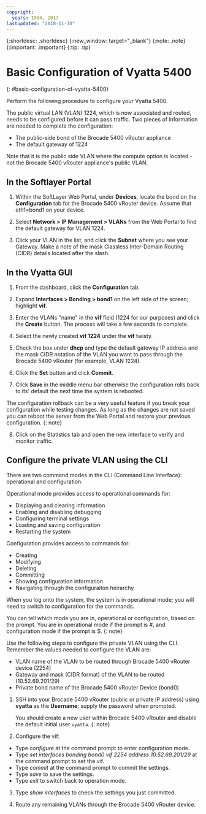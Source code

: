 ```yaml
---
copyright:
  years: 1994, 2017
lastupdated: "2018-11-10"
---
```


{:shortdesc: .shortdesc}
{:new_window: target="_blank"}
{:note: .note}
{:important: .important}
{:tip: .tip}

# Basic Configuration of Vyatta 5400
{: #basic-configuration-of-vyatta-5400}

Perform the following procedure to configure your Vyatta 5400.

The public virtual LAN (VLAN) 1224, which is now associated and routed, needs to be configured before it can pass traffic. Two pieces of information are needed to complete the configuration:

  * The public-side bond of the Brocade 5400 vRouter appliance
  * The default gateway of 1224

Note that it is the public side VLAN where the compute option is located - not the Brocade 5400 vRouter appliance's public VLAN.

## In the Softlayer Portal

1. Within the SoftLayer Web Portal, under **Devices**, locate the bond on the **Configuration** tab for the Brocade 5400 vRouter device. Assume that eth1=bond1 on your device.

2. Select **Network > IP Management > VLANs** from the Web Portal to find the default gateway for VLAN 1224.

3. Click your VLAN in the list, and click the **Subnet** where you see your Gateway. Make a note of the mask Classless Inter-Domain Routing (CIDR) details located after the slash.

## In the Vyatta GUI

1. From the dashboard, click the **Configuration** tab.

2. Expand **Interfaces > Bonding > bond1** on the left side of the screen; highlight **vif**.

3. Enter the VLANs "name" in the **vif** field (1224 for our purposes) and click the **Create** button. The process will take a few seconds to complete.

4. Select the newly created **vif 1224** under the **vif** twisty.

5. Check the box under **dhcp** and type the default gateway IP address and the mask CIDR notation of the VLAN you want to pass through the Brocade 5400 vRouter (for example, VLAN 1224).

6. Click the **Set** button and click **Commit**.

7. Click **Save** in the middle menu bar otherwise the configuration rolls back to its' default the next time the system is rebooted.

The configuration rollback can be a very useful feature if you break your configuration while testing changes. As long as the changes are not saved you can reboot the server from the Web Portal and restore your previous configuration.
{: note}

8. Click on the Statistics tab and open the new interface to verify and monitor traffic.

## Configure the private VLAN using the CLI

There are two command modes in the CLI (Command Line Interface): operational and configuration.

Operational mode provides access to operational commands for:

  * Displaying and clearing information
  * Enabling and disabling debugging
  * Configuring terminal settings
  * Loading and saving configuration
  * Restarting the system

Configuration provides access to commands for:

  * Creating
  * Modifying
  * Deleting
  * Committing
  * Showing configuration information
  * Navigating through the configuraiton heirarchy

When you log onto the system, the system is in operational mode; you will need to switch to configuration for the commands.

You can tell which mode you are in, operational or configuration, based on the prompt. You are in operational mode if the prompt is #, and configuration mode if the prompt is $.
{: note}

Use the following steps to configure the private VLAN using the CLI. Remember the values needed to configure the VLAN are:

  * VLAN name of the VLAN to be routed through Brocade 5400 vRouter device (2254)
  * Gateway and mask (CIDR format) of the VLAN to be routed (10.52.69.201/29)
  * Private bond name of the Brocade 5400 vRouter Device (bond0)

1. SSH into your Brocade 5400 vRouter (public or private IP address) using **vyatta** as the **Username**; supply the password when prompted.

   You should create a new user within Brocade 5400 vRouter and disable the default initial user `vyatta`.
   {: note}

2. Configure the vif:

  * Type *configure* at the command prompt to enter configuration mode.
  * Type *set interfaces bonding bond0 vif 2254 address 10.52.69.201/29* at the command prompt to set the vif.
  * Type *commit* at the command prompt to commit the settings.
  * Type *save* to save the settings.
  * Type *exit* to switch back to operation mode.

3. Type *show interfaces* to check the settings you just committed.

4. Route any remaining VLANs through the Brocade 5400 vRouter device.
